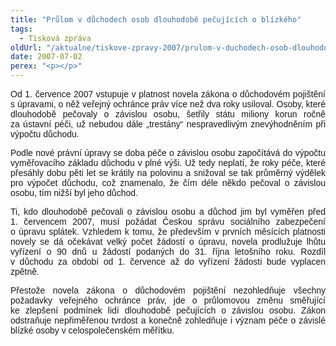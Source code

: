 ```yaml
---
title: "Průlom v důchodech osob dlouhodobě pečujících o blízkého"
tags:
  - Tisková zpráva
oldUrl: "/aktualne/tiskove-zpravy-2007/prulom-v-duchodech-osob-dlouhodobe-pecujicich-o-blizkeho"
date: 2007-07-02
perex: "<p></p>"
---
```


<!-- imported from the old website -->

<p class="Normln" style="TEXT-ALIGN: justify; MARGIN-TOP: 6pt"><span style="FONT-FAMILY: Arial,sans-serif">Od 1. července 2007 vstupuje v platnost novela </span><span style="FONT-FAMILY: Arial,sans-serif">zákona o důchodovém pojištění s úpravami, o něž veřejný ochránce práv více než dva roky usiloval. Osoby, které dlouhodobě pečovaly o závislou osobu, šetřily státu miliony korun ročně za ústavní péči</span><span style="FONT-FAMILY: Arial,sans-serif">, </span><span style="FONT-FAMILY: Arial,sans-serif">už nebudou dále </span><span style="FONT-FAMILY: Arial,sans-serif">„trestány“ </span><span style="FONT-FAMILY: Arial,sans-serif">nespravedlivým </span><span style="FONT-FAMILY: Arial,sans-serif">znevýhodněním při výpočtu důchodu.</span></p><p class="Normln" style="TEXT-ALIGN: justify; MARGIN-TOP: 6pt"><span style="FONT-FAMILY: Arial,sans-serif">Podle nové právní úpravy se doba péče o závislou osobu započítává do výpočtu vyměřovacího základu důchodu v plné výši. </span><span style="FONT-FAMILY: Arial,sans-serif">Už </span><span style="FONT-FAMILY: Arial,sans-serif">tedy </span><span style="FONT-FAMILY: Arial,sans-serif">neplatí, že roky péče, které přesáhly dobu pěti let se krátily na polovinu a snižoval se tak průměrný výdělek pro výpočet důchodu, </span><span style="FONT-FAMILY: Arial,sans-serif">což znamenalo, že </span><span style="FONT-FAMILY: Arial,sans-serif">čím déle někdo pečoval o závislou osobu, tím nižší byl jeho důchod. </span></p><p class="Normln" style="TEXT-ALIGN: justify; MARGIN-TOP: 6pt"><span style="FONT-FAMILY: Arial,sans-serif">Ti, kdo dlouhodobě pečovali o závislou osobu a důchod jim byl vyměřen před 1. červencem 2007, musí požádat Českou správu sociálního zabezpečení o </span><span style="FONT-FAMILY: Arial,sans-serif">úpravu splátek. Vzhledem k tomu</span><span style="FONT-FAMILY: Arial,sans-serif">, že především v prvních měsících platnosti novely se dá očekávat velký počet žádostí o úpravu, novela prodlužuje lhůtu vyřízení o 90 dnů u žádostí podaných do 31. října letošního roku. Rozdíl v důchodu za období od 1. července </span><span style="FONT-FAMILY: Arial,sans-serif">až do vyřízení žádosti bude</span><span style="FONT-FAMILY: Arial,sans-serif"> vyplacen zpětně.</span></p><p class="Normln" style="TEXT-ALIGN: justify; MARGIN-TOP: 6pt"><span style="FONT-FAMILY: Arial,sans-serif">Přestože novela zákona o důchodovém pojištění nezohledňuje všechny požadavky veřejného ochránce práv, jde o průlomovou změnu směřující ke zlepšení podmínek lidí dlouhodobě pečujících o závislou osobu. Zákon </span><span style="FONT-FAMILY: Arial,sans-serif">odstraňuje nepřiměřenou tvrdost a </span><span style="FONT-FAMILY: Arial,sans-serif">konečně zohled</span><span style="FONT-FAMILY: Arial,sans-serif">ňuje i význam péče o závislé blízké osoby v celospolečenském měřítku.</span></p>
